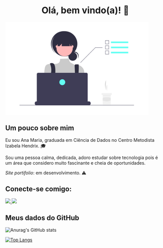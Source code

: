 <div align = "center">
  <h1> Olá, bem vindo(a)! 👋</h1> 
</div>

<div>
    <img src="undraw_Dev_focus_re_6iwt.png" width="450" align="center">
</div>


## Um pouco sobre mim

Eu sou Ana Maria, graduada em Ciência de Dados no Centro Metodista Izabela Hendrix. :mortar_board:

Sou uma pessoa calma, dedicada, adoro estudar sobre tecnologia pois é um área que 
considero muito fascinante e cheia de oportunidades.

*Site portifolio*: em desenvolvimento. :warning:


## **Conecte-se comigo:**
<a href="mailto:anapinheiro0404@gmail.com" alt="gmail" target="_blank">

<img src="https://img.shields.io/badge/-Gmail-FF0000?style=flat-square&labelColor=FF0000&logo=gmail&logoColor=white&link=mailto:anapinheiro0404@gmail.com" />

</a>

<a href="https://www.linkedin.com/in/ana-pego" alt="linkedin" target="_blank">

<img src="https://img.shields.io/badge/LinkedIn-%230077B5.svg?&style=flat-square&logo=linkedin&logoColor=white">

</a>

<p> </p>

## Meus dados do GitHub

![Anurag's GitHub stats](https://github-readme-stats.vercel.app/api?username=anamariapego&show_icons=true&theme=dark)

[![Top Langs](https://github-readme-stats.vercel.app/api/top-langs/?username=anamariapego&layout=compact&theme=dark)](https://github.com/anamariapego/github-readme-stats)




